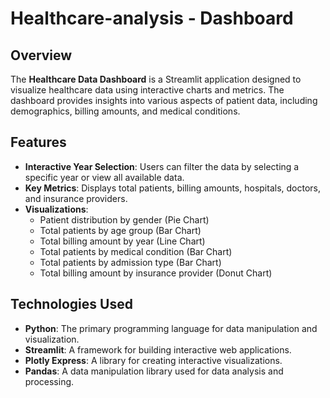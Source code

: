 # Healthcare-analysis - Dashboard

## Overview

The **Healthcare Data Dashboard** is a Streamlit application designed to visualize healthcare data using interactive charts and metrics. The dashboard provides insights into various aspects of patient data, including demographics, billing amounts, and medical conditions.

## Features

- **Interactive Year Selection**: Users can filter the data by selecting a specific year or view all available data.
- **Key Metrics**: Displays total patients, billing amounts, hospitals, doctors, and insurance providers.
- **Visualizations**:
  - Patient distribution by gender (Pie Chart)
  - Total patients by age group (Bar Chart)
  - Total billing amount by year (Line Chart)
  - Total patients by medical condition (Bar Chart)
  - Total patients by admission type (Bar Chart)
  - Total billing amount by insurance provider (Donut Chart)

## Technologies Used

- **Python**: The primary programming language for data manipulation and visualization.
- **Streamlit**: A framework for building interactive web applications.
- **Plotly Express**: A library for creating interactive visualizations.
- **Pandas**: A data manipulation library used for data analysis and processing.
